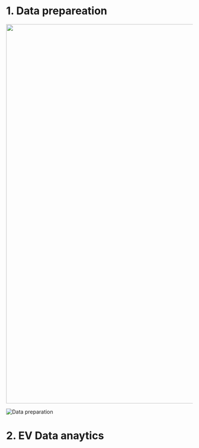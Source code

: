 # 1. Data prepareation

<p align="center">
<img src="(https://github.com/AmmarKamoona/EV-Data-analytics/blob/main/imgs/Flowchart.svg" width="1024">
</p>

![Data preparation](https://github.com/AmmarKamoona/EV-Data-analytics/blob/main/imgs/Flowchart.svg)

# 2. EV Data anaytics

